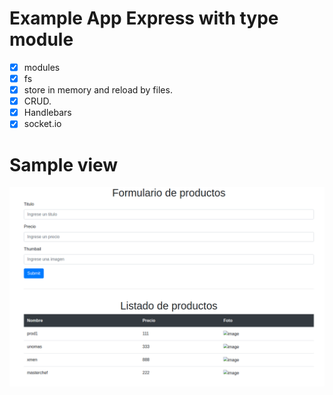 Example App Express with type module
=====================================
- [x] modules
- [x] fs 
- [x] store in memory and reload by files.
- [x] CRUD.
- [x] Handlebars
- [x] socket.io

# Sample view

![Vista handlebars](sample.png "Vista de uso")
